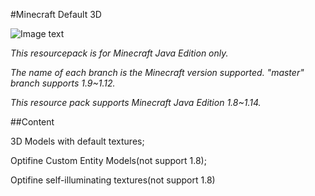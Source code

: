 #Minecraft Default 3D

![Image text](https://raw.githubusercontent.com/GeForceLegend/Minecraft-Default-3D/master/pack.png)

*This resourcepack is for Minecraft Java Edition only.*

*The name of each branch is the Minecraft version supported. "master" branch supports 1.9~1.12.*

*This resource pack supports Minecraft Java Edition 1.8~1.14.*

##Content

3D Models with default textures;

Optifine Custom Entity Models(not support 1.8);

Optifine self-illuminating textures(not support 1.8)
